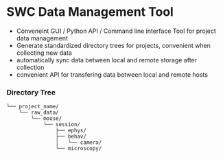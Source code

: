 # SWC Data Management Tool

- Conveneint GUI / Python API / Command line interface Tool for project data management
- Generate standardized directory trees for projects, convenient when collecting new data
- automatically sync data between local and remote storage after collection
- convenient API for transfering data between local and remote hosts

### Directory Tree
```
└── project_name/
    └── raw_data/
        └── mouse/
            └── session/
                ├── ephys/
                ├── behav/
                │   └── camera/
                └── microscopy/
```                      

